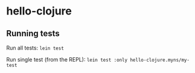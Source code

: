 # hello-clojure


## Running tests

Run all tests:  `lein test`

Run single test (from the REPL): `lein test :only hello-clojure.myns/my-test`
